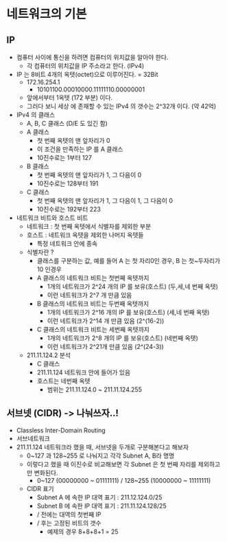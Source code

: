 # 네트워크의 기본

## IP
- 컴퓨터 사이에 통신을 하려면 컴퓨터의 위치값을 알아야 한다.
    - 각 컴퓨터의 위치값을 IP 주소라고 한다. (IPv4)
- IP 는 8비트 4개의 옥텟(octet)으로 이루어진다. = 32Bit
    - 172.16.254.1
        - 10101100.00010000.11111110.00000001
    - 앞에서부터 1옥텟 (172 부분) 이다.
    - 그러다 보니 세상 에 존재할 수 있는 IPv4 의 갯수는 2^32개 이다. (약 42억)
- IPv4 의 클래스
    - A, B, C 클래스 (D/E 도 있긴 함)
    - A 클래스
        - 첫 번째 옥텟의 맨 앞자리가 0
        - 이 조건을 만족하는 IP 를 A 클래스
        - 10진수로는 1부터 127
    - B 클래스
        - 첫 번째 옥텟의 맨 앞자리가 1, 그 다음이 0
        - 10진수로는 128부터 191
    - C 클래스
        - 첫 번째 옥텟의 맨 앞자리가 1, 그 다음이 1, 그 다음이 0
        - 10진수로는 192부터 223
- 네트워크 비트와 호스트 비트
    - 네트워크 : 첫 번째 옥텟에서 식별자를 제외한 부분
    - 호스트 : 네트워크 옥텟을 제외한 나머지 옥텟들
        - 특정 네트워크 안에 종속
    - 식별자란 ?
        - 클래스를 구분하는 값, 예를 들어 A 는 첫 자리0인 경우, B 는 첫~두자리가 10 인경우
        - A 클래스의 네트워크 비트는 첫번째 옥텟까지
            - 1개의 네트워크가 2^24 개의 IP 를 보유(호스트) (두,세,네 번째 옥텟)
            - 이런 네트워크가 2^7 개 만큼 있음
        - B 클래스의 네트워크 비트는 두번째 옥텟까지
            - 1개의 네트워크가 2^16 개의 IP 를 보유(호스트) (세,네 번째 옥텟)
            - 이런 네트워크가 2^14 개 만큼 있음 (2^(16-2))
        - C 클래스의 네트워크 비트는 세번째 옥텟까지
            - 1개의 네트워크가 2^8 개의 IP 를 보유(호스트) (네번째 옥텟)
            - 이런 네트워크가 2^21개 만큼 있음 (2^(24-3))
    - 211.11.124.2 분석
        - C 클래스
        - 211.11.124 네트워크 안에 들어가 있음
        - 호스트는 네번째 옥텟
            - 범위는 211.11.124.0 ~ 211.11.124.255

## 서브넷 (CIDR) -> 나눠쓰자..!
- Classless Inter-Domain Routing
- 서브네트워크
- 211.11.124 네트워크라 했을 때, 서브넷을 두개로 구분해본다고 해보자
    - 0~127 과 128~255 로 나눠지고 각각 Subnet A, B라 명명
    - 이렇다고 했을 때 이진수로 비교해보면 각 Subnet 은 첫 번째 자리를 제외하고만 변화된다.
        - 0~127 (00000000 ~ 01111111) / 128~255 (10000000 ~ 11111111)
    - CIDR 표기
        - Subnet A 에 속한 IP 대역 표기 : 211.12.124.0/25
        - Subnet B 에 속한 IP 대역 표기 : 211.11.124.128/25
        - / 전에는 대역의 첫번째 IP
        - / 후는 고정된 비트의 갯수
            - 예제의 경우 8+8+8+1 = 25